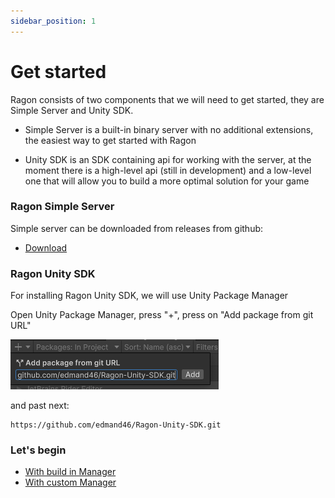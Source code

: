 ```yaml
---
sidebar_position: 1
---
```


# Get started

Ragon consists of two components that we will need to get started, they are Simple Server and Unity SDK.

- Simple Server is a built-in binary server with no additional extensions, the easiest way to get started with Ragon

- Unity SDK is an SDK containing api for working with the server, at the moment there is a high-level api (still in development) and a low-level one that will allow you to build a more optimal solution for your game

### Ragon Simple Server
Simple server can be downloaded from releases from github:
- [Download](https://github.com/edmand46/Ragon/releases)


### Ragon Unity SDK
 For installing Ragon Unity SDK, we will use Unity Package Manager

Open Unity Package Manager, press "+", press on "Add package from git URL" 

![img.png](img/upm_git_url.png)

and past next:

```
https://github.com/edmand46/Ragon-Unity-SDK.git
```


### Let's begin
- [With build in Manager](/)
- [With custom Manager](/)